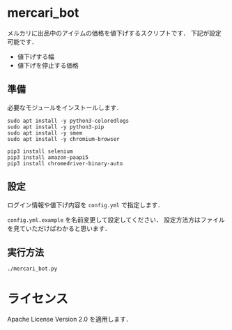 # mercari_bot

メルカリに出品中のアイテムの価格を値下げするスクリプトです．
下記が設定可能です．

- 値下げする幅
- 値下げを停止する価格

## 準備

必要なモジュールをインストールします．

```
sudo apt install -y python3-coloredlogs
sudo apt install -y python3-pip
sudo apt install -y smem
sudo apt install -y chromium-browser

pip3 install selenium
pip3 install amazon-paapi5
pip3 install chromedriver-binary-auto
```

## 設定

ログイン情報や値下げ内容を `config.yml` で指定します．

`config.yml.example` を名前変更して設定してください．
設定方法方はファイルを見ていただけばわかると思います．

## 実行方法

```
./mercari_bot.py
```

# ライセンス

Apache License Version 2.0 を適用します．
